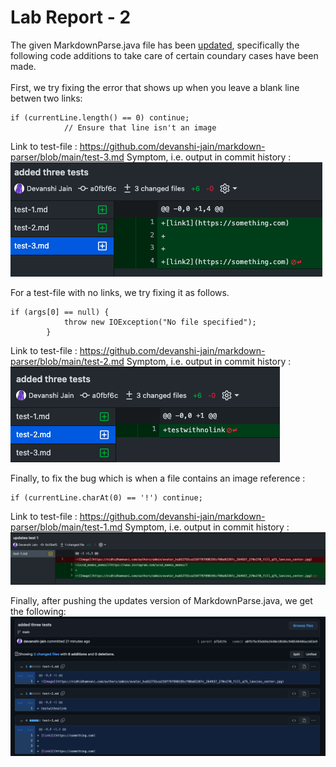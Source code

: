 # Lab Report - 2

The given MarkdownParse.java file has been [updated](https://github.com/devanshi-jain/markdown-parser/commit/02373f3dc471ab4f032932a409d7e8aa380422e4), specifically the following code additions to take care of certain coundary cases have been made.
<br />
<br />
First, we try fixing the error that shows up when you leave a blank line betwen two links:

```
if (currentLine.length() == 0) continue;
            // Ensure that line isn't an image
```
Link to test-file : https://github.com/devanshi-jain/markdown-parser/blob/main/test-3.md
Symptom, i.e. output in commit history : ![Error 1](3.png)

For a test-file with no links, we try fixing it as follows.
```
if (args[0] == null) {
            throw new IOException("No file specified");
        }
```
Link to test-file : https://github.com/devanshi-jain/markdown-parser/blob/main/test-2.md
Symptom, i.e. output in commit history : ![Error 2](2.png)

Finally, to fix the bug which is when a file contains an image reference : 

```
if (currentLine.charAt(0) == '!') continue;
```
Link to test-file : https://github.com/devanshi-jain/markdown-parser/blob/main/test-1.md
Symptom, i.e. output in commit history : ![Error 3](1.png)

Finally, after pushing the updates version of MarkdownParse.java, we get the following: ![Tests passed](final.png)


